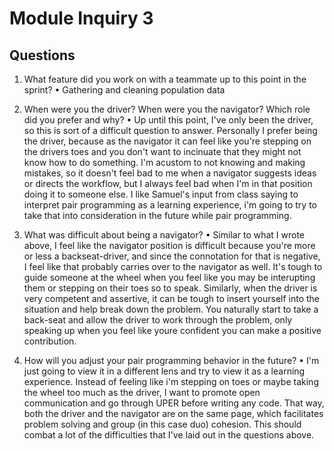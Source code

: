 # Module Inquiry 3

## Questions

1. What feature did you work on with a teammate up to this point in the sprint?
    • Gathering and cleaning population data 

2. When were you the driver? When were you the navigator? Which role did you prefer and why?
    • Up until this point, I've only been the driver, so this is sort of a difficult question to answer. Personally I prefer being the driver, because as the navigator it can feel like you're stepping on the drivers toes and you don't want to incinuate that they might not know how to do something. I'm acustom to not knowing and making mistakes, so it doesn't feel bad to me when a navigator suggests ideas or directs the workflow, but I always feel bad when I'm in that position doing it to someone else. I like Samuel's input from class saying to interpret pair programming as a learning experience, i'm going to try to take that into consideration in the future while pair programming.

3. What was difficult about being a navigator?
    • Similar to what I wrote above, I feel like the navigator position is difficult because you're more or less a backseat-driver, and since the connotation for that is negative, I feel like that probably carries over to the navigator as well. It's tough to guide someone at the wheel when you feel like you may be interupting them or stepping on their toes so to speak. Similarly, when the driver is very competent and assertive, it can be tough to insert yourself into the situation and help break down the problem. You naturally start to take a back-seat and allow the driver to work through the problem, only speaking up when you feel like youre confident you can make a positive contribution. 
    
4. How will you adjust your pair programming behavior in the future?
    • I'm just going to view it in a different lens and try to view it as a learning experience. Instead of feeling like i'm stepping on toes or maybe taking the wheel too much as the driver, I want to promote open communication and go through UPER before writing any code. That way, both the driver and the navigator are on the same page, which facilitates problem solving and group (in this case duo) cohesion. This should combat a lot of the difficulties that I've laid out in the questions above.

